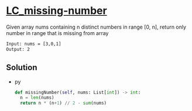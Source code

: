 # [LC_missing-number](https://leetcode.com/problems/missing-number)

Given array nums containing n distinct numbers in range [0, n], return only number in range that is missing from array

```txt
Input: nums = [3,0,1]
Output: 2
```

## Solution

* py

  ```py
  def missingNumber(self, nums: List[int]) -> int:
    n = len(nums)
    return n * (n+1) // 2 - sum(nums)
  ```
